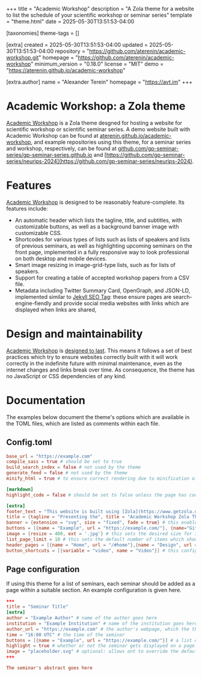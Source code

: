 
+++
title = "Academic Workshop"
description = "A Zola theme for a website to list the schedule of your scientific workshop or seminar series"
template = "theme.html"
date = 2025-05-30T13:51:53-04:00

[taxonomies]
theme-tags = []

[extra]
created = 2025-05-30T13:51:53-04:00
updated = 2025-05-30T13:51:53-04:00
repository = "https://github.com/aterenin/academic-workshop.git"
homepage = "https://github.com/aterenin/academic-workshop"
minimum_version = "0.18.0"
license = "MIT"
demo = "https://aterenin.github.io/academic-workshop"

[extra.author]
name = "Alexander Terein"
homepage = "https://avt.im"
+++        

# Academic Workshop: a Zola theme

[Academic Workshop](https://aterenin.github.io/academic-workshop) is a Zola theme desgned for hosting a website for scientific workshop or scientific seminar series.
A demo website built with Academic Workshop can be found at [aterenin.github.io/academic-workshop](https://aterenin.github.io/academic-workshop), and example repositories using this theme, for a seminar series and workshop, respectively, can be found at [github.com/gp-seminar-series/gp-seminar-series.github.io](https://github.com/gp-seminar-series/gp-seminar-series.github.io) and [https://github.com/gp-seminar-series/neurips-2024](https://github.com/gp-seminar-series/neurips-2024).

# Features

[Academic Workshop](https://github.com/aterenin/academic-workshop) is designed to be reasonably feature-complete. Its features include:

* An automatic header which lists the tagline, title, and subtitles, with customizable buttons, as well as a background banner image with customizable CSS.
* Shortcodes for various types of lists such as lists of speakers and lists of previous seminars, as well as highlighting upcoming seminars on the front page, implemented in a fully responsive way to look professional on both desktop and mobile devices.
* Smart image resizing in image-grid-type lists, such as for lists of speakers.
* Support for creating a table of accepted workshop papers from a CSV file.
* Metadata including Twitter Summary Card, OpenGraph, and JSON-LD, implemented similar to [Jekyll SEO Tag](https://github.com/jekyll/jekyll-seo-tag): these ensure pages are search-engine-fiendly and provide social media websites with links which are displayed when links are shared,

# Design and maintainability

[Academic Workshop](https://github.com/aterenin/academic-workshop) is [designed to last](https://jeffhuang.com/designed_to_last/).
This means it follows a set of best practices which try to ensure websites correctly built with it will work correctly in the indefinite future with minimal maintenance, even as the internet changes and links break over time.
As consequence, the theme has no JavaScript or CSS dependencies of any kind.

# Documentation

The examples below document the theme's options which are available in the TOML files, which are listed as comments within each file.

## Config.toml 

```toml
base_url = "https://example.com"
compile_sass = true # should be set to true
build_search_index = false # not used by the theme
generate_feed = false # not used by the theme
minify_html = true # to ensure correct rendering due to minification of whitespace, should be set to true, unless there is a reason to override it

[markdown]
highlight_code = false # should be set to false unless the page has code to highlight

[extra]
footer_text = "This website is built using [Zola](https://www.getzola.org) and the [Academic Workshop](http://github.com/aterenin/academic-workshop/) theme, which is [designed to last](https://jeffhuang.com/designed_to_last/)." # by default this page adds a small and non-intrusive footer with some text linking to this repository - you can set this to false to remove the footer if you prefer
title = {tagline = "Presenting the", title = "Academic Workshop Zola Theme", subtitles = ["For workshops, seminars, and academic events"]} # this contains the header's tagline, title, and list of subtitles, which are displayed in order
banner = {extension = "svg", size = "fixed", fade = true} # this enables a banner image stored in static/banner.svg, with the CSS class bg-fixed: this CSS class is designed for users to set the background image's height and width by overriding CSS - see _main.scss for other classes like bg-contain or bg-cover - the fade option enables a CSS-based fade around the text
buttons = [{name = "Example", url = "https://example.com/"}, {name="GitHub", url="http://github.com/aterenin/academic-workshop"}] # creates a list of buttons displayed in order, with links to the URLs
image = {resize = 400, ext = '.jpg'} # this sets the desired size for image resizing, as well as the default extension
list_page_limit = 10 # this sets the default number of items which show up in one page in a list
header_pages = [{name = "Home", url = "/#home"},{name = "Design", url = "/#design"}] # this sets the pages which show up in the navigation menu which gets displayed on mobile devices
button_shortcuts = [{variable = "video", name = "Video"}] # this configuration makes it possible to add a button to a page or section in a less-verbose way, for example by writing video = "/url/to/video" instead of buttons = [{name = "Video", url = "/url/to/video"}]
```

## Page configuration 

If using this theme for a list of seminars, each seminar should be added as a page within a suitable section. An example configuration is given here. 

```toml
+++
title = "Seminar Title"
[extra]
author = "Example Author" # name of the author goes here
institution = "Example Institution" # name of the institution goes here
author_url = "https://example.com" # the author's webpage, which the theme will create links to
time = "16:00 UTC" # the time of the seminar
buttons = [{name = "Example", url = "https://example.com/"}] # a list of buttons displayed on the page and in lists, shown in order
highlight = true # whether or not the seminar gets displayed on a page using the highlight shortcode, which is designed to display a short list of upcoming seminars on the theme's front page - defaults to false
image = "placeholder.svg" # optional: allows ont to override the default image URL
+++

The seminar's abstract goes here
```
        